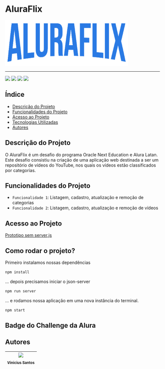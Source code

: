 # AluraFlix

<img src="https://github.com/ViniciusKanh/Aluraflix-T5-FrontEnd/blob/main/src/assets/img/Logo.png" width="400" height="150" alt="Logo de AluraFlix">

---

![](https://img.shields.io/badge/-react-blue) ![](https://img.shields.io/badge/-javascript-yellow) ![](https://img.shields.io/badge/-html5-orange) ![](https://img.shields.io/badge/-css3-informational)


## Índice

- [Descrição do Projeto](#Descrição-do-Projeto)
- [Funcionalidades do Projeto](#Funcionalidades-do-Projeto)
- [Acesso ao Projeto](#Acesso-ao-Projeto)
- [Tecnologias Utilizadas](#Tecnologias-Utilizadas)
- [Autores](#Autores)

## Descrição do Projeto

O AluraFlix é um desafio do programa Oracle Next Education e Alura Latan. Este desafio consistiu na criação de uma aplicação web destinada a ser um repositório de vídeos do YouTube, nos quais os vídeos estão classificados por categorias.

## Funcionalidades do Projeto

- `Funcionalidade 1`: Listagem, cadastro, atualização e remoção de categorias
- `Funcionalidade 2`: Listagem, cadastro, atualização e remoção de vídeos

## Acesso ao Projeto

[Prototipo sem server.js]([https://aluraflix-phi-five.vercel.app/](https://aluraflix-t5-front-end.vercel.app/))

## Como rodar o projeto?
Primeiro instalamos nossas dependências
```bash
npm install
```
... depois precisamos iniciar o json-server
```bash
npm run server
```
... e rodamos nossa aplicação em uma nova instância do terminal.
```bash
npm start
```
## Badge do Challenge da Alura


## Autores

| [<img src="https://github.com/ViniciusKanh.png" width=115><br><sub>Vinicius Santos </sub>](https://github.com/ViniciusKanh) |
| :---: |
